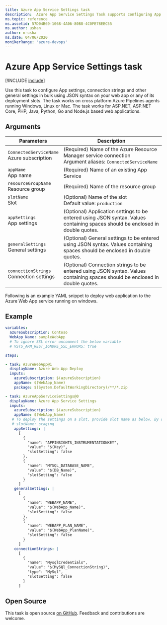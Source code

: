 ```yaml
---
title: Azure App Service Settings task
description:  Azure App Service Settings Task supports configuring App settings, connection strings and other general settings in bulk using JSON syntax on your web app or any of its deployment slots. 
ms.topic: reference
ms.assetid: 57D04B69-1068-4A06-80B8-4C0FE7BEEC55
ms.author: ushan
author: n-usha
ms.date: 04/06/2020
monikerRange: 'azure-devops'
---
```


# Azure App Service Settings task

[!INCLUDE [include](../../includes/version-team-services.md)]

Use this task to configure App settings, connection strings and other general settings in bulk using JSON syntax on your web app or any of its deployment slots.
The task works on cross platform Azure Pipelines agents running Windows, Linux or Mac.
The task works for ASP.NET, ASP.NET Core, PHP, Java, Python, Go and Node.js based web applications.

## Arguments

| Parameters                                    | Description                                                                                                                    |
| --------------------------------------------- | ------------------------------------------------------------------------------------------------------------------------------ |
| `ConnectedServiceName`<br/>Azure subscription | (Required) Name of the Azure Resource Manager service connection <br/>Argument aliases: `ConnectedServiceName`                 |
| `appName`<br/>App name                        | (Required) Name of an existing App Service                                                                                     |
| `resourceGroupName`<br/>Resource group        | (Required) Name of the resource group                                                                                          |
| `slotName`<br/>Slot                           | (Optional) Name of the slot<br/>Default value: `production`                                                                    |
| `appSettings`<br/>App settings                | (Optional) Application settings to be entered using JSON syntax. Values containing spaces should be enclosed in double quotes. |
| `generalSettings`<br/>General settings        | (Optional) General settings to be entered using JSON syntax. Values containing spaces should be enclosed in double quotes.     |
| `connectionStrings`<br/>Connection settings   | (Optional) Connection strings to be entered using JSON syntax. Values containing spaces should be enclosed in double quotes.   |

Following is an example YAML snippet to deploy web application to the Azure Web App service running on windows.

## Example

```YAML
variables:
  azureSubscription: Contoso
  WebApp_Name: sampleWebApp
  # To ignore SSL error uncomment the below variable
  # VSTS_ARM_REST_IGNORE_SSL_ERRORS: true

steps:

- task: AzureWebApp@1
  displayName: Azure Web App Deploy
  inputs:
    azureSubscription: $(azureSubscription)
    appName: $(WebApp_Name)
    package: $(System.DefaultWorkingDirectory)/**/*.zip

- task: AzureAppServiceSettings@0
  displayName: Azure App Service Settings
  inputs:
    azureSubscription: $(azureSubscription)
    appName: $(WebApp_Name)
   # To deploy the settings on a slot, provide slot name as below. By default, the settings would be applied to the actual Web App (Production slot)
   # slotName: staging
    appSettings: |
      [
        {
          "name": "APPINSIGHTS_INSTRUMENTATIONKEY",
          "value": "$(Key)",
          "slotSetting": false
        },
        {
          "name": "MYSQL_DATABASE_NAME",
          "value": "$(DB_Name)",
          "slotSetting": false
        }
      ]
    generalSettings: |
      [
        {
          "name": "WEBAPP_NAME",
          "value": "$(WebApp_Name)",
          "slotSetting": false
        },
        {
          "name": "WEBAPP_PLAN_NAME",
          "value": "$(WebApp_PlanName)",
          "slotSetting": false
        }
      ]
    connectionStrings: |
      [
        {
          "name": "MysqlCredentials",
          "value": "$(MySQl_ConnectionString)",
          "type": "MySql",
          "slotSetting": false
        }
      ]
```

## Open Source

This task is open source [on GitHub](https://github.com/Microsoft/azure-pipelines-tasks). Feedback and contributions are welcome.
